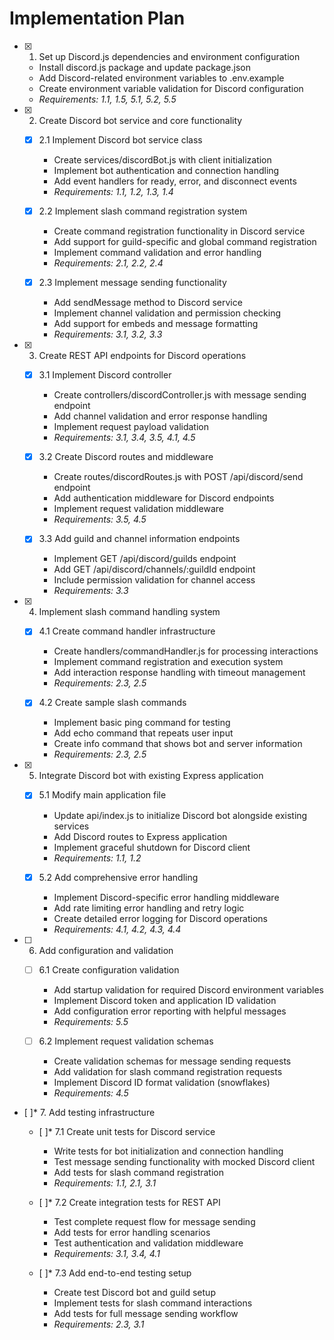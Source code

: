 # Implementation Plan

- [x] 1. Set up Discord.js dependencies and environment configuration
  - Install discord.js package and update package.json
  - Add Discord-related environment variables to .env.example
  - Create environment variable validation for Discord configuration
  - _Requirements: 1.1, 1.5, 5.1, 5.2, 5.5_

- [x] 2. Create Discord bot service and core functionality
  - [x] 2.1 Implement Discord bot service class
    - Create services/discordBot.js with client initialization
    - Implement bot authentication and connection handling
    - Add event handlers for ready, error, and disconnect events
    - _Requirements: 1.1, 1.2, 1.3, 1.4_

  - [x] 2.2 Implement slash command registration system
    - Create command registration functionality in Discord service
    - Add support for guild-specific and global command registration
    - Implement command validation and error handling
    - _Requirements: 2.1, 2.2, 2.4_

  - [x] 2.3 Implement message sending functionality
    - Add sendMessage method to Discord service
    - Implement channel validation and permission checking
    - Add support for embeds and message formatting
    - _Requirements: 3.1, 3.2, 3.3_

- [x] 3. Create REST API endpoints for Discord operations
  - [x] 3.1 Implement Discord controller
    - Create controllers/discordController.js with message sending endpoint
    - Add channel validation and error response handling
    - Implement request payload validation
    - _Requirements: 3.1, 3.4, 3.5, 4.1, 4.5_

  - [x] 3.2 Create Discord routes and middleware
    - Create routes/discordRoutes.js with POST /api/discord/send endpoint
    - Add authentication middleware for Discord endpoints
    - Implement request validation middleware
    - _Requirements: 3.5, 4.5_

  - [x] 3.3 Add guild and channel information endpoints
    - Implement GET /api/discord/guilds endpoint
    - Add GET /api/discord/channels/:guildId endpoint
    - Include permission validation for channel access
    - _Requirements: 3.3_

- [x] 4. Implement slash command handling system
  - [x] 4.1 Create command handler infrastructure
    - Create handlers/commandHandler.js for processing interactions
    - Implement command registration and execution system
    - Add interaction response handling with timeout management
    - _Requirements: 2.3, 2.5_

  - [x] 4.2 Create sample slash commands
    - Implement basic ping command for testing
    - Add echo command that repeats user input
    - Create info command that shows bot and server information
    - _Requirements: 2.3, 2.5_

- [x] 5. Integrate Discord bot with existing Express application
  - [x] 5.1 Modify main application file
    - Update api/index.js to initialize Discord bot alongside existing services
    - Add Discord routes to Express application
    - Implement graceful shutdown for Discord client
    - _Requirements: 1.1, 1.2_

  - [x] 5.2 Add comprehensive error handling
    - Implement Discord-specific error handling middleware
    - Add rate limiting error handling and retry logic
    - Create detailed error logging for Discord operations
    - _Requirements: 4.1, 4.2, 4.3, 4.4_

- [ ] 6. Add configuration and validation
  - [ ] 6.1 Create configuration validation
    - Add startup validation for required Discord environment variables
    - Implement Discord token and application ID validation
    - Add configuration error reporting with helpful messages
    - _Requirements: 5.5_

  - [ ] 6.2 Implement request validation schemas
    - Create validation schemas for message sending requests
    - Add validation for slash command registration requests
    - Implement Discord ID format validation (snowflakes)
    - _Requirements: 4.5_

- [ ]* 7. Add testing infrastructure
  - [ ]* 7.1 Create unit tests for Discord service
    - Write tests for bot initialization and connection handling
    - Test message sending functionality with mocked Discord client
    - Add tests for slash command registration
    - _Requirements: 1.1, 2.1, 3.1_

  - [ ]* 7.2 Create integration tests for REST API
    - Test complete request flow for message sending
    - Add tests for error handling scenarios
    - Test authentication and validation middleware
    - _Requirements: 3.1, 3.4, 4.1_

  - [ ]* 7.3 Add end-to-end testing setup
    - Create test Discord bot and guild setup
    - Implement tests for slash command interactions
    - Add tests for full message sending workflow
    - _Requirements: 2.3, 3.1_